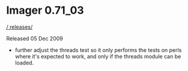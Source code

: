 # Imager 0.71_03

[ / ](..) [releases/](./)

Released 05 Dec 2009

- further adjust the threads test so it only performs the tests on perls where it's expected to work, and only if the threads module can be loaded.